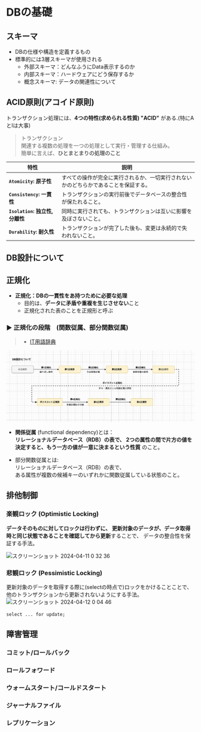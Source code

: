 # DBの基礎

## スキーマ

- DBの仕様や構造を定義するもの
- 標準的には3層スキーマが使用される
  - 外部スキーマ：どんなふうにData表示するのか
  - 内部スキーマ：ハードウェアにどう保存するか
  - 概念スキーマ: データの関連性について

## ACID原則(アコイド原則)

トランザクション処理には、**4つの特性(求められる性質) "ACID"** がある.(特にAとIは大事)

> トランザクション<br>
> 関連する複数の処理を一つの処理として実行・管理する仕組み。<br>
> 簡単に言えば、**ひとまとまりの処理のこと**

| 特性     | 説明                                         |
|----------|----------------------------------------------|
| **`Atomicity`: 原子性**   | すべての操作が完全に実行されるか、一切実行されないかのどちらかであることを保証する。   |
| **`Consistency`: 一貫性**   | トランザクションの実行前後でデータベースの整合性が保たれること。         |
| **`Isolation`: 独立性,分離性**   | 同時に実行されても、トランザクションは互いに影響を及ぼさないこと。     |
| **`Durability`: 耐久性**   | トランザクションが完了した後も、変更は永続的で失われないこと。         |

## DB設計について

## 正規化

- **正規化：DBの一貫性をあ持つために必要な処理**
  - 目的は、**データに矛盾や重複を生じさせない**こと
  - 正規化された表のことを正規形と呼ぶ

### ▶︎ 正規化の段階　(関数従属、部分関数従属)

> - [IT用語辞典](https://e-words.jp/w/%E7%AC%AC1%E6%AD%A3%E8%A6%8F%E5%BD%A2.html)
>
![](../../../pic/db.png)

- **関係従属** (functional dependency)とは：<br>
**リレーショナルデータベース（RDB）の表で、
2つの属性の間で片方の値を決定すると、もう一方の値が一意に決まるという性質** のこと。

- 部分関数従属とは: <br>
リレーショナルデータベース（RDB）の表で、<br>
ある属性が複数の候補キーのいずれかに関数従属している状態のこと。

## 排他制御

### 楽観ロック (Optimistic Locking)

**データそのものに対してロックは行わずに、
更新対象のデータが、データ取得時と同じ状態であることを確認してから更新**することで、
データの整合性を保証する手法。

<img width="1060" alt="スクリーンショット 2024-04-11 0 32 36" src="https://github.com/AiriNarita/DevConnect/assets/119647023/b50eac9d-0b5d-4491-bfa6-3956bb1265f9">

### 悲観ロック (Pessimistic Locking)

更新対象のデータを取得する際に(selectの時点で)ロックをかけることことで、
他のトランザクションから更新されないようにする手法。
<img width="811" alt="スクリーンショット 2024-04-12 0 04 46" src="https://github.com/AiriNarita/DevConnect/assets/119647023/fa9a69e0-85fb-4eae-9523-b077403f31b2">

`select ... for update;`

## 障害管理

### コミット/ロールバック

### ロールフォワード

### ウォームスタート/コールドスタート

### ジャーナルファイル

### レプリケーション
